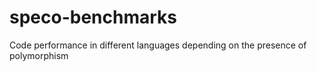 # speco-benchmarks
Code performance in different languages depending on the presence of polymorphism
